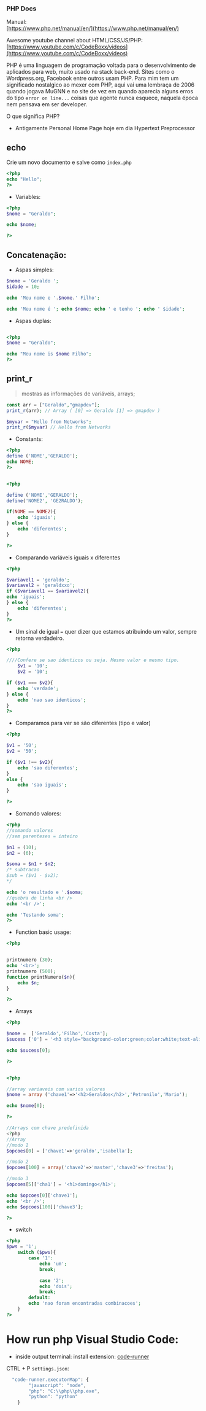 ### PHP Docs

Manual:  
[https://www.php.net/manual/en/](https://www.php.net/manual/en/)

Awesome youtube channel about HTML/CSS/JS/PHP:  
[https://www.youtube.com/c/CodeBoxx/videos](https://www.youtube.com/c/CodeBoxx/videos)

PHP é uma linguagem de programação voltada para o desenvolvimento de aplicados para web, muito usado na stack back-end. Sites como o Wordpress.org, Facebook entre outros usam PHP. Para mim tem um significado nostalgico ao mexer com PHP, aqui vai uma lembraça de 2006 quando jogava MuGNN e no site de vez em quando aparecia alguns erros do tipo `error on line...` coisas que agente nunca esquece, naquela época nem pensava em ser developer.

O que significa PHP?
- Antigamente Personal Home Page hoje em dia Hypertext Preprocessor


## echo

Crie um novo documento e salve como `index.php`
```php
<?php
echo "Hello";
?>
```

 - Variables:
```php
<?php
$nome = "Geraldo";

echo $nome;

?>

```
## Concatenação:
  
- Aspas simples:
  
```php
$nome = 'Geraldo ';
$idade = 10;

echo 'Meu nome e '.$nome.' Filho';

echo 'Meu nome é '; echo $nome; echo ' e tenho '; echo ' $idade';

```
 - Aspas duplas:

```php

<?php
$nome = "Geraldo";

echo "Meu nome is $nome Filho";
?>
```

## print_r
> mostras as informações de variáveis, arrays;

```php
const arr = ["Geraldo","gmapdev"];
print_r(arr); // Array ( [0] => Geraldo [1] => gmapdev )

$myvar = "Hello from Networks";
print_r($myvar) // Hello from Networks

```

- Constants:

```php
<?php
define ('NOME','GERALDO');
echo NOME;
?>


<?php

define ('NOME','GERALDO');
define('NOME2', 'GE2RALDO');

if(NOME == NOME2){
	echo 'iguais';
} else {
	echo 'diferentes';
}

?>
```
- Comparando variáveis iguais x diferentes

```php
<?php

$variavel1 = 'geraldo';
$variavel2 = 'geraldxxo';
if ($variavel1 == $variavel2){
echo 'iguais';
} else {
	echo 'diferentes';
}
?>
```

- Um sinal de igual `=` quer dizer que estamos atribuindo um valor, sempre retorna verdadeiro.
```php
<?php

////Confere se sao identicos ou seja. Mesmo valor e mesmo tipo.
	$v1 = '10';
	$v2 = '10';

if ($v1 === $v2){
	echo 'verdade';
} else {
	echo 'nao sao identicos';
}
?>
```

- Comparamos para ver se são diferentes (tipo e valor)
```php
<?php

$v1 = '50';
$v2 = '50';

if ($v1 !== $v2){
	echo 'sao diferentes';
}
else {
	echo 'sao iguais';
}

?>
```

- Somando valores:

```php
<?php
//somando valores
//sem parenteses = inteiro

$n1 = (10);
$n2 = (6);

$soma = $n1 + $n2;
/* subtracao
$sub = ($v1 - $v2);
*/

echo 'o resultado e '.$soma;
//quebra de linha <br />
echo '<br />';

echo 'Testando soma';
?>
```
- Function basic usage:

```php
<?php


printnumero (30); 
echo '<br>';
printnumero (500); 
function printNumero($n){
    echo $n;
}

?>
```
- Arrays

```php
<?php

$nome =  ['Geraldo','Filho','Costa'];
$sucess ['0'] = '<h3 style="background-color:green;color:white;text-align:center;">sucess logado</h3>';

echo $sucess[0];

?>


<?php

//array variaveis com varios valores
$nome = array ('chave1'=>'<h2>Geraldos</h2>','Petronilo','Mario');

echo $nome[0];

?>

//Arrays com chave predefinida
<?php
//Array
//modo 1
$opcoes[0] = ['chave1'=>'geraldo','isabella'];

//modo 2
$opcoes[100] = array('chave2'=>'master','chave3'=>'freitas');

//modo 3
$opcoes[5]['cha1'] = '<h1>domingo</h1>';

echo $opcoes[0]['chave1'];
echo '<br />';
echo $opcoes[100]['chave3'];

?>
```

- switch

```php
<?php
$pws = '1';
	switch ($pws){
		case '1':
			echo 'um';
			break;

			case '2';
			echo 'dois';
			break;
		default:
		echo 'nao foram encontradas combinacoes';
	}
?>
```

# How run php Visual Studio Code:

- inside output terminal:
install extension: [code-runner](https://marketplace.visualstudio.com/items?itemName=formulahendry.code-runner)

CTRL + P `settings.json`:

```js
  "code-runner.executorMap": {
        "javascript": "node",
        "php": "C:\\php\\php.exe",
        "python": "python"
    }
```
